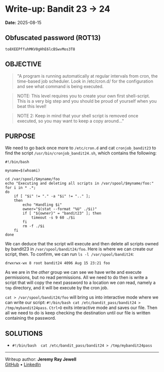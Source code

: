 # Write-up: Bandit 23 → 24
**Date:** 2025-08-15

## Obfuscated password (ROT13) 
`to8XEEPffuhMKV0gHhE6lcBSwvMos3T8`

## OBJECTIVE
>"A program is running automatically at regular intervals from cron, the time-based job scheduler. Look in /etc/cron.d/ for the configuration and see what command is being executed.

>NOTE: This level requires you to create your own first shell-script. This is a very big step and you should be proud of yourself when you beat this level!

>NOTE 2: Keep in mind that your shell script is removed once executed, so you may want to keep a copy around…"

## PURPOSE

We need to go back once more to `/etc/cron.d` and cat `cronjob_bandit23` to find the script `/usr/bin/cronjob_bandit24.sh`, which contains the following:

```
#!/bin/bash

myname=$(whoami)

cd /var/spool/$myname/foo
echo "Executing and deleting all scripts in /var/spool/$myname/foo:"
for i in * .*;
do
    if [ "$i" != "." -a "$i" != ".." ];
    then
        echo "Handling $i"
        owner="$(stat --format "%U" ./$i)"
        if [ "${owner}" = "bandit23" ]; then
            timeout -s 9 60 ./$i
        fi
        rm -f ./$i
    fi
done

```

We can deduce that the script will execute and then delete all scripts owned by bandit23 in `/var/spool/bandit24/foo`. Here is where we can create our script, then. To confirm, we can run `ls -l /var/spool/bandit24`:
```
drwxrwx-wx 8 root bandit24 4096 Aug 15 23:21 foo
```
As we are in the *other* group we can see we have write and execute permissions, but no read permissions. All we need to do then is write a script that will copy the next password to a location we *can* read, namely a `tmp` directory, and it will be execute by the cron job.

`cat > /var/spool/bandit24/foo` will bring us into interactive mode where we can write our script: `#!/bin/bash	cat /etc/bandit_pass/bandit24 > /tmp/mybandit24pass`. `Ctrl+D` exits interactive mode and saves our file. Then all we need to do is keep checking the destination until our file is written containing the password.



## SOLUTIONS
- `#!/bin/bash	cat /etc/bandit_pass/bandit24 > /tmp/mybandit24pass`

---

Writeup author: **Jeremy Ray Jewell**  
[GitHub](https://github.com/jeremyrayjewell) • [LinkedIn](https://www.linkedin.com/in/jeremyrayjewell)